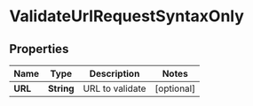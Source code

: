 
# ValidateUrlRequestSyntaxOnly

## Properties
Name | Type | Description | Notes
------------ | ------------- | ------------- | -------------
**URL** | **String** | URL to validate |  [optional]



